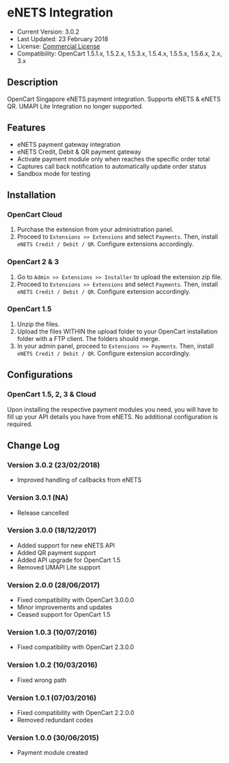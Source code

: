 # eNETS Integration

* Current Version: 3.0.2
* Last Updated: 23 February 2018
* License: [Commercial License][1]
* Compatibility: OpenCart 1.5.1.x, 1.5.2.x, 1.5.3.x, 1.5.4.x, 1.5.5.x, 1.5.6.x, 2.x, 3.x


[1]: https://www.marketinsg.com/usage-license

## Description

OpenCart Singapore eNETS payment integration. Supports eNETS & eNETS QR. UMAPI Lite Integration no longer supported.

## Features

* eNETS payment gateway integration
* eNETS Credit, Debit & QR payment gateway
* Activate payment module only when reaches the specific order total
* Captures call back notification to automatically update order status
* Sandbox mode for testing

## Installation

### OpenCart Cloud

1. Purchase the extension from your administration panel.
2. Proceed to `Extensions >> Extensions` and select `Payments`. Then, install `eNETS Credit / Debit / QR`. Configure extensions accordingly.

### OpenCart 2 & 3

1. Go to `Admin >> Extensions >> Installer` to upload the extension zip file.
2. Proceed to `Extensions >> Extensions` and select `Payments`. Then, install `eNETS Credit / Debit / QR`. Configure extension accordingly.

### OpenCart 1.5

1. Unzip the files.
2. Upload the files WITHIN the upload folder to your OpenCart installation folder with a FTP client. The folders should merge.
3. In your admin panel, proceed to `Extensions >> Payments`. Then, install `eNETS Credit / Debit / QR`. Configure extension accordingly.

## Configurations

### OpenCart 1.5, 2, 3 & Cloud

Upon installing the respective payment modules you need, you will have to fill up your API details you have from eNETS. No additional configuration is required.

## Change Log

### Version 3.0.2 (23/02/2018)
* Improved handling of callbacks from eNETS
### Version 3.0.1 (NA)
* Release cancelled
### Version 3.0.0 (18/12/2017)
* Added support for new eNETS API
* Added QR payment support
* Added API upgrade for OpenCart 1.5
* Removed UMAPI Lite support
### Version 2.0.0 (28/06/2017)
* Fixed compatibility with OpenCart 3.0.0.0
* Minor improvements and updates
* Ceased support for OpenCart 1.5
### Version 1.0.3 (10/07/2016)
* Fixed compatibility with OpenCart 2.3.0.0
### Version 1.0.2 (10/03/2016)
* Fixed wrong path
### Version 1.0.1 (07/03/2016)
* Fixed compatibility with OpenCart 2.2.0.0
* Removed redundant codes
### Version 1.0.0 (30/06/2015)
* Payment module created